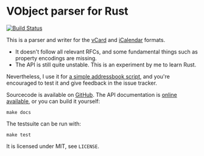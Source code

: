 # VObject parser for Rust

[![Build Status](https://travis-ci.org/untitaker/rust-vobject.svg?branch=master)](https://travis-ci.org/untitaker/rust-vobject)

This is a parser and writer for the
[vCard](https://tools.ietf.org/html/rfc6350) and
[iCalendar](https://tools.ietf.org/html/rfc5545) formats.

- It doesn't follow all relevant RFCs, and some fundamental things such as
  property encodings are missing.
- The API is still quite unstable. This is an experiment by me to learn Rust.

Nevertheless, I use it for [a simple addressbook
script](https://github.com/untitaker/mates.rs), and you're encouraged to test
it and give feedback in the issue tracker.

Sourcecode is available on [GitHub](https://github.com/untitaker/rust-vobject).
The API documentation is [online
available](http://rust-vobject.unterwaditzer.net), or you can build it
yourself:

    make docs

The testsuite can be run with:

    make test


It is licensed under MIT, see `LICENSE`.
